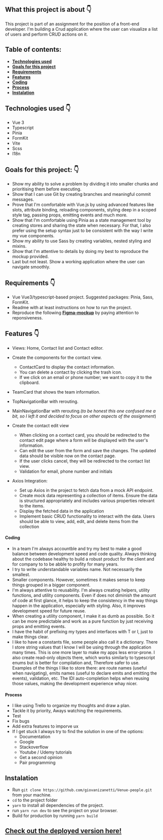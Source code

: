 ## What this project is about 👇

This project is part of an assignment for the position of a front-end developer. I'm building a Crud application where the user can visualize a list of users and perform CRUD actions on it.

## Table of contents:

- **[Technologies used](#technologies-used)**
- **[Goals for this project](#goals-for-this-project)**
- **[Requirements](#requirements)**
- **[Features](#features)**
- **[Coding](#coding)**
- **[Process](#process)**
- **[Instalation](#instalation)**

## Technologies used 👇

- Vue 3
- Typescript
- Pinia
- FormKit
- Vite
- Scss
- I18n

## Goals for this project: 👇

- Show my ability to solve a problem by dividing it into smaller chunks and prioritising them before executing.
- Show that I can use Git by creating branches and meaningful commit messages.
- Prove that I'm comfortable with Vue.js by using advanced features like slots, attribute binding, reloading components, styling deep in a scoped style tag, passing props, emitting events and much more.
- Show that I'm comfortable using Pinia as a state management tool by creating stores and sharing the state when necessary. For that, I also prefer using the setup syntax just to be consistent with the way I write my vue components.
- Show my ability to use Sass by creating variables, nested styling and mixins.
- Show that I'm attentive to details by doing my best to reproduce the mockup provided.
- Last but not least. Show a working application where the user can navigate smoothly.

## Requirements 👇

- Vue Vue3/typescript-based project. Suggested packages: Pinia, Sass, FormKit.
- Readme with at least instructions on how to run the project.
- Reproduce the following **[Figma-mockup](https://www.figma.com/file/AF8zAvKtLNVewZmcJbEOxS/Test_Front-End_VenueUsers?type=design&node-id=0%3A1&mode=design&t=ZsdHyVMLRJ4BOmhy-1)** by paying attention to reponsiveness.

## Features 👇

- Views: Home, Contact list and Contact editor.
- Create the components for the contact view.
    - ContactCard to display the contact information. 
    - You can delete a contact by clicking the
trash icon. 
    - If we click on an email or phone number; we want to copy it to the clipboard.
    
- TeamCard that shows the team information.
- TopNavigationBar with rerouting.
- MainNavigationBar with rerouting.(_to be honest this one confused me a bit, so I left it and decided to focus on other aspects of the assignment_)
- Create the contact edit view
    - When clicking on a contact card, you should be redirected to the contact edit page
    where a form will be displayed with the user's information. 
    - Can edit the user from the form and save the changes. The updated data should be visible now on the contact page. 
    - If the user clicks cancel, they will be redirected to the contact list view.
    - Validation for email, phone number and initials
- Axios Integration: 
    - Set up Axios in the project to fetch data from a mock API endpoint.
    - Create mock data representing a collection of items. Ensure the data is structured appropriately and includes various properties relevant to the items.
    - Display the fetched data in the application
    - Implement basic CRUD functionality to interact with the data. Users
    should be able to view, add, edit, and delete items from the collection


#### Coding

- In a team I'm always accountble and try my best to make a good balance between development speed and code quality. Always thinking about the codebase healthy to build a robust product for the client and for company to to be abble to profity for many years.
- I try to write understandable variables name. Not necessarily the smallest.
- Smaller components. However, sometimes it makes sense to keep things grouped in a bigger component.
- I'm always attentive to reusability. I'm always creating helpers, utility functions, and utility components. Even if does not diminish the amount of code at first glance, it helps to keep the consistency in the way things happen in the application, especially with styling. Also, it improves development speed for future reuse.
- When creating a utility component, I make it as dumb as possible. So it can be more predictable and work as a pure function by just receiving props and emitting events.
- I have the habit of prefixing my types and interfaces with T or I, just to make things clear.
- I like to have a constants file, some people also call it a dictionary. There I store string values that I know I will be using through the application many times. This is one more layer to make my apps less error-prone. I also create read-only objects there, which works similarly to typescript enums but is better for compilation and, Therefore safer to use. Examples of the things I like to store there: are route names (useful when navigating), emits names (useful to declare emits and emitting the events), validation, etc. The IDI auto-completion helps when reusing those values, making the development experience whay nicer.

#### Process

* I like using Trello to organize my thoughts and draw a plan.
* Tackle it by priority, Aways watching the requirements.
* Test
* Fix bugs
* Add extra features to imporve ux
* If I get stuck I always try to find the solution in one of the options:
  - Documentation
  - Google
  - Stackoverflow
  - Youtube / Udemy tutorials
  - Get a second opinion
  - Pair programming
 
  
## Instalation

- Run ```git clone https://github.com/giovanizanetti/Venue-people.git``` from your machine.
- ```cd``` to the project folder
- ```yarn``` to install all dependencies of the project.
- run ```yarn run dev``` to see the project on your browser.
- Build for production by running ```yarn build``` 


## [Check out the deployed version here!](https://my-books-app.netlify.app/)
